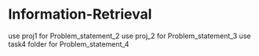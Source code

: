 # Information-Retrieval

use proj1 for Problem_statement_2 
use proj_2 for Problem_statement_3
use task4 folder for Problem_statement_4
